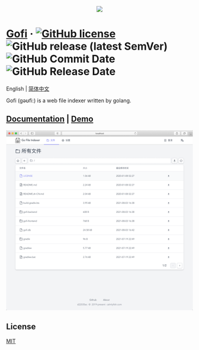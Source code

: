 <div align="center">
<img src="./preview/logo.png">
</div>

# [Gofi](https://gofi.calmlyfish.com) &middot; [![GitHub license](https://img.shields.io/badge/license-MIT-blue.svg)](https://github.com/Sloaix/Gofi/blob/master/LICENSE) ![GitHub release (latest SemVer)](https://img.shields.io/github/v/release/Sloaix/Gofi) ![GitHub Commit Date](https://img.shields.io/github/last-commit/Sloaix/Gofi) ![GitHub Release Date](https://img.shields.io/github/release-date/Sloaix/gofi)

English | [简体中文](./README.zh-CN.md)

Gofi (gəʊfi:) is a web file indexer written by golang.

## [Documentation](https://gofi.calmlyfish.com) | [Demo](http://gofi-demo.calmlyfish.com)

![preview](./preview/preview.png)

## License

[MIT](./LICENSE)
